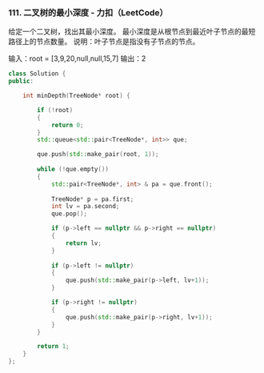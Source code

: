 ### 111. 二叉树的最小深度 - 力扣（LeetCode）
给定一个二叉树，找出其最小深度。
最小深度是从根节点到最近叶子节点的最短路径上的节点数量。
说明：叶子节点是指没有子节点的节点。

输入：root = [3,9,20,null,null,15,7]
输出：2

```c++
class Solution {
public:

    int minDepth(TreeNode* root) {

		if (!root)
		{
			return 0;
		}
        std::queue<std::pair<TreeNode*, int>> que;

		que.push(std::make_pair(root, 1));
	
		while (!que.empty())
		{
			std::pair<TreeNode*, int> & pa = que.front();
			
			TreeNode* p = pa.first;
			int lv = pa.second;
			que.pop();

			if (p->left == nullptr && p->right == nullptr)
			{
				return lv;
			}
			
			if (p->left != nullptr)
			{
				que.push(std::make_pair(p->left, lv+1));
			}

			if (p->right != nullptr)
			{
				que.push(std::make_pair(p->right, lv+1));
			}
		}

		return 1;
    }
};
```